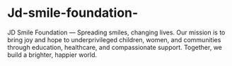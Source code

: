# Jd-smile-foundation-
JD Smile Foundation — Spreading smiles, changing lives. Our mission is to bring joy and hope to underprivileged children, women, and communities through education, healthcare, and compassionate support. Together, we build a brighter, happier world.
